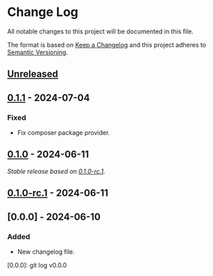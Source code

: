 # Change Log
All notable changes to this project will be documented in this file.

The format is based on [Keep a Changelog](http://keepachangelog.com/)
and this project adheres to [Semantic Versioning](http://semver.org/).

## [Unreleased]

## [0.1.1] - 2024-07-04

### Fixed

- Fix composer package provider.

## [0.1.0] - 2024-06-11

_Stable release based on [0.1.0-rc.1]._

## [0.1.0-rc.1] - 2024-06-11

## [0.0.0] - 2024-06-10

### Added

- New changelog file.

[Unreleased]: https://https://github.com/internetguru/blade-components/compare/staging...dev
[0.1.1]: https://https://github.com/internetguru/blade-components/compare/v0.1.0...v0.1.1
[0.1.0]: https://https://github.com/internetguru/blade-components/compare/v0.0.0...v0.1.0
[0.1.0-rc.1]: https://github.com/internetguru/blade-components/releases/tag/v0.0.0
[0.0.0]: git log v0.0.0

